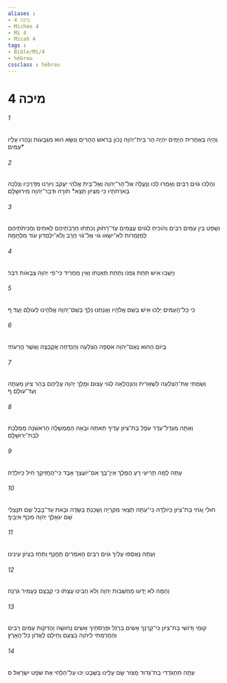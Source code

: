 ```yaml
---
aliases : 
- מיכה 4
- Michée 4
- Mi 4
- Micah 4
tags : 
- Bible/Mi/4
- hébreu
cssclass : hébreu
---
```


# מיכה 4

###### 1
וְהָיָה בְּאַחֲרִית הַיָּמִים יִהְיֶה הַר בֵּית־יְהוָה נָכֹון בְּרֹאשׁ הֶהָרִים וְנִשָּׂא הוּא מִגְּבָעֹות וְנָהֲרוּ עָלָיו עַמִּים׃*
###### 2
וְהָלְכוּ גֹּויִם רַבִּים וְאָמְרוּ לְכוּ וְנַעֲלֶה אֶל־הַר־יְהוָה וְאֶל־בֵּית אֱלֹהֵי יַעֲקֹב וְיֹורֵנוּ מִדְּרָכָיו וְנֵלְכָה בְּאֹרְחֹתָיו כִּי מִצִּיֹּון תֵּצֵא* תֹורָה וּדְבַר־יְהוָה מִירוּשָׁלִָם׃
###### 3
וְשָׁפַט בֵּין עַמִּים רַבִּים וְהֹוכִיחַ לְגֹויִם עֲצֻמִים עַד־רָחֹוק וְכִתְּתוּ חַרְבֹתֵיהֶם לְאִתִּים וַחֲנִיתֹתֵיהֶם לְמַזְמֵרֹות לֹא־יִשְׂאוּ גֹּוי אֶל־גֹּוי חֶרֶב וְלֹא־יִלְמְדוּן עֹוד מִלְחָמָה׃
###### 4
וְיָשְׁבוּ אִישׁ תַּחַת גַּפְנֹו וְתַחַת תְּאֵנָתֹו וְאֵין מַחֲרִיד כִּי־פִי יְהוָה צְבָאֹות דִּבֵּר׃
###### 5
כִּי כָּל־הָעַמִּים יֵלְכוּ אִישׁ בְּשֵׁם אֱלֹהָיו וַאֲנַחְנוּ נֵלֵךְ בְּשֵׁם־יְהוָה אֱלֹהֵינוּ לְעֹולָם וָעֶד׃ ף
###### 6
בַּיֹּום הַהוּא נְאֻם־יְהוָה אֹסְפָה הַצֹּלֵעָה וְהַנִּדָּחָה אֲקַבֵּצָה וַאֲשֶׁר הֲרֵעֹתִי׃
###### 7
וְשַׂמְתִּי אֶת־הַצֹּלֵעָה לִשְׁאֵרִית וְהַנַּהֲלָאָה לְגֹוי עָצוּם וּמָלַךְ יְהוָה עֲלֵיהֶם בְּהַר צִיֹּון מֵעַתָּה וְעַד־עֹולָם׃ ף
###### 8
וְאַתָּה מִגְדַּל־עֵדֶר עֹפֶל בַּת־צִיֹּון עָדֶיךָ תֵּאתֶה וּבָאָה הַמֶּמְשָׁלָה הָרִאשֹׁנָה מַמְלֶכֶת לְבַת־יְרוּשָׁלִָם׃
###### 9
עַתָּה לָמָּה תָרִיעִי רֵעַ הֲמֶלֶךְ אֵין־בָּךְ אִם־יֹועֲצֵךְ אָבָד כִּי־הֶחֱזִיקֵךְ חִיל כַּיֹּולֵדָה׃
###### 10
חוּלִי וָגֹחִי בַּת־צִיֹּון כַּיֹּולֵדָה כִּי־עַתָּה תֵצְאִי מִקִּרְיָה וְשָׁכַנְתְּ בַּשָּׂדֶה וּבָאת עַד־בָּבֶל שָׁם תִּנָּצֵלִי שָׁם יִגְאָלֵךְ יְהוָה מִכַּף אֹיְבָיִךְ׃
###### 11
וְעַתָּה נֶאֶסְפוּ עָלַיִךְ גֹּויִם רַבִּים הָאֹמְרִים תֶּחֱנָף וְתַחַז בְּצִיֹּון עֵינֵינוּ׃
###### 12
וְהֵמָּה לֹא יָדְעוּ מַחְשְׁבֹות יְהוָה וְלֹא הֵבִינוּ עֲצָתֹו כִּי קִבְּצָם כֶּעָמִיר גֹּרְנָה׃
###### 13
קוּמִי וָדֹושִׁי בַת־צִיֹּון כִּי־קַרְנֵךְ אָשִׂים בַּרְזֶל וּפַרְסֹתַיִךְ אָשִׂים נְחוּשָׁה וַהֲדִקֹּות עַמִּים רַבִּים וְהַחֲרַמְתִּי לַיהוָה בִּצְעָם וְחֵילָם לַאֲדֹון כָּל־הָאָרֶץ׃
###### 14
עַתָּה תִּתְגֹּדְדִי בַת־גְּדוּד מָצֹור שָׂם עָלֵינוּ בַּשֵּׁבֶט יַכּוּ עַל־הַלְּחִי אֵת שֹׁפֵט יִשְׂרָאֵל׃ ס
